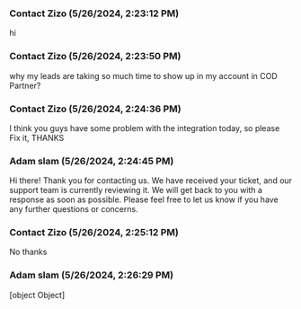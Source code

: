 ### Contact Zizo (5/26/2024, 2:23:12 PM)

hi

### Contact Zizo (5/26/2024, 2:23:50 PM)

why my leads are taking so much time to show up in my account in COD Partner?

### Contact Zizo (5/26/2024, 2:24:36 PM)

I think you guys have some problem with the integration today, so please Fix it, THANKS

### Adam slam (5/26/2024, 2:24:45 PM)

Hi there! Thank you for contacting us. We have received your ticket, and our support team is currently reviewing it. We will get back to you with a response as soon as possible. Please feel free to let us know if you have any further questions or concerns.

### Contact Zizo (5/26/2024, 2:25:12 PM)

No thanks

### Adam slam (5/26/2024, 2:26:29 PM)

[object Object]
